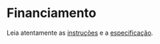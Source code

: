 # Financiamento

Leia atentamente as [instruções](./instruções.md) e a [especificação](./especificação.md).
